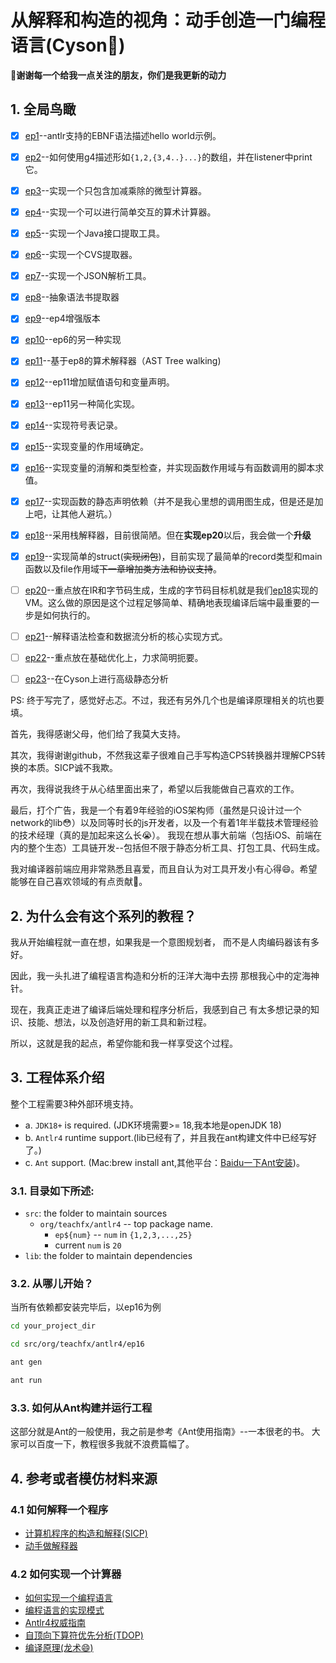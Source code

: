 # 从解释和构造的视角：动手创造一门编程语言(Cyson:dog:)

**🙏谢谢每一个给我一点关注的朋友，你们是我更新的动力**
## 1. 全局鸟瞰
- [x] [ep1](src/org/teachfx/antlr4/ep1)--antlr支持的EBNF语法描述hello world示例。
- [x] [ep2](src/org/teachfx/antlr4/ep2)--如何使用g4描述形如`{1,2,{3,4..}...}`的数组，并在listener中print它。
- [x] [ep3](src/org/teachfx/antlr4/ep3)--实现一个只包含加减乘除的微型计算器。
- [x] [ep4](src/org/teachfx/antlr4/ep4)--实现一个可以进行简单交互的算术计算器。
- [x] [ep5](src/org/teachfx/antlr4/ep5)--实现一个Java接口提取工具。
- [x] [ep6](src/org/teachfx/antlr4/ep6)--实现一个CVS提取器。
- [x] [ep7](src/org/teachfx/antlr4/ep7)--实现一个JSON解析工具。
- [x] [ep8](src/org/teachfx/antlr4/ep8)--抽象语法书提取器
- [x] [ep9](src/org/teachfx/antlr4/ep9)--ep4增强版本
- [x] [ep10](src/org/teachfx/antlr4/ep10)--ep6的另一种实现
- [x] [ep11](src/org/teachfx/antlr4/ep11)--基于ep8的算术解释器（AST Tree walking)
- [x] [ep12](src/org/teachfx/antlr4/ep12)--ep11增加赋值语句和变量声明。
- [x] [ep13](src/org/teachfx/antlr4/ep13)--ep11另一种简化实现。
- [x] [ep14](src/org/teachfx/antlr4/ep14)--实现符号表记录。
- [x] [ep15](src/org/teachfx/antlr4/ep15)--实现变量的作用域确定。
- [x] [ep16](src/org/teachfx/antlr4/ep16)--实现变量的消解和类型检查，并实现函数作用域与有函数调用的脚本求值。
- [x] [ep17](src/org/teachfx/antlr4/ep17)--实现函数的静态声明依赖（并不是我心里想的调用图生成，但是还是加上吧，让其他人避坑。）
- [x] [ep18](src/org/teachfx/antlr4/ep18)--采用栈解释器，目前很简陋。但在**实现ep20**以后，我会做一个**升级**

- [x] [ep19](src/org/teachfx/antlr4/ep19)--实现简单的struct(~~实现闭包~~)，目前实现了最简单的record类型和main函数以及file作用域~~下一章增加类方法和协议支持~~。
- [ ] [ep20](src/org/teachfx/antlr4/ep20)--重点放在IR和字节码生成，生成的字节码目标机就是我们[ep18](src/org/teachfx/antlr4/ep18)实现的VM。这么做的原因是这个过程足够简单、精确地表现编译后端中最重要的一步是如何执行的。
- [ ] [ep21](src/org/teachfx/antlr4/ep21)--解释语法检查和数据流分析的核心实现方式。
- [ ] [ep22](src/org/teachfx/antlr4/ep22)--重点放在基础优化上，力求简明扼要。
- [ ] [ep23](src/org/teachfx/antlr4/ep23)--在Cyson上进行高级静态分析

PS: 终于写完了，感觉好忐忑。不过，我还有另外几个也是编译原理相关的坑也要填。

首先，我得感谢父母，他们给了我莫大支持。

其次，我得谢谢github，不然我这辈子很难自己手写构造CPS转换器并理解CPS转换的本质。SICP诚不我欺。

再次，我得说我终于从心结里面出来了，希望以后我能做自己喜欢的工作。

最后，打个广告，我是一个有着9年经验的iOS架构师（虽然是只设计过一个network的lib😳）以及同等时长的js开发者，以及一个有着1年半载技术管理经验的技术经理（真的是加起来这么长😭）。
我现在想从事大前端（包括iOS、前端在内的整个生态）工具链开发--包括但不限于静态分析工具、打包工具、代码生成。

我对编译器前端应用非常熟悉且喜爱，而且自认为对工具开发小有心得😄。希望能够在自己喜欢领域的有点贡献🎉。

## 2. 为什么会有这个系列的教程？

我从开始编程就一直在想，如果我是一个意图规划者，
而不是人肉编码器该有多好。

因此，我一头扎进了编程语言构造和分析的汪洋大海中去捞
那根我心中的定海神针。

现在，我真正走进了编译后端处理和程序分析后，我感到自己
有太多想记录的知识、技能、想法，以及创造好用的新工具和新过程。

所以，这就是我的起点，希望你能和我一样享受这个过程。

## 3. 工程体系介绍
整个工程需要3种外部环境支持。
- a. `JDK18+` is required. (JDK环境需要>= 18,我本地是openJDK 18)
- b. `Antlr4` runtime support.(lib已经有了，并且我在ant构建文件中已经写好了。)
- c. `Ant` support. (Mac:brew install ant,其他平台：[Baidu一下Ant安装](https://www.baidu.com/s?wd=ant%E5%AE%89%E8%A3%85&rsv_spt=1&rsv_iqid=0x92a5c3ca00098ab3&issp=1&f=8&rsv_bp=1&rsv_idx=2&ie=utf-8&rqlang=cn&tn=baiduhome_pg&rsv_enter=1&rsv_dl=tb&oq=ant&rsv_btype=t&inputT=1837&rsv_t=ec4cvoU9XIugnSk4yfAeGzHEthu95IAGc%2BcxFt188XBik9tpLDQyKTb2S3Y4301WBs3T&rsv_pq=ea06018e001299b9&rsv_sug3=50&rsv_sug1=21&rsv_sug7=100&rsv_sug2=0&rsv_sug4=2109))。
### 3.1. 目录如下所述:

- `src`: the folder to maintain sources
    * `org/teachfx/antlr4` -- top package name.
        * `ep${num}` -- `num` in `{1,2,3,...,25}`
        * current `num` is `20`
- `lib`: the folder to maintain dependencies
### 3.2. 从哪儿开始？
当所有依赖都安装完毕后，以ep16为例

```Bash
cd your_project_dir

cd src/org/teachfx/antlr4/ep16

ant gen

ant run
```

### 3.3. 如何从Ant构建并运行工程
这部分就是Ant的一般使用，我之前是参考《Ant使用指南》--一本很老的书。
大家可以百度一下，教程很多我就不浪费篇幅了。
## 4. 参考或者模仿材料来源
### 4.1 如何解释一个程序
- [计算机程序的构造和解释(SICP)](https://www.zhihu.com/topic/19620884/hot)
- [动手做解释器](http://www.craftinginterpreters.com/)
### 4.2 如何实现一个计算器
- [如何实现一个编程语言](http://lisperator.net/pltut/)
- [编程语言的实现模式](https://www.zhihu.com/topic/20116185/hot)
- [Antlr4权威指南](https://www.antlr.org/)
- [自顶向下算符优先分析(TDOP)](https://github.com/douglascrockford/TDOP)
- [编译原理(龙术:smile:)](https://www.zhihu.com/question/21549783/answer/22749476)
